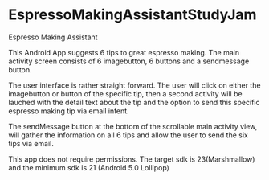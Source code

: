 # EspressoMakingAssistantStudyJam
Espresso Making Assistant

This Android App suggests 6 tips to great espresso making. The main activity screen consists of 6 imagebutton, 6 buttons and
a sendmessage button.

The user interface is rather straight forward. The user will click on either the imagebutton or button of the specific tip,
then a second activity will be lauched with the detail text about the tip and the option to send this specific espresso making 
tip via email intent.

The sendMessage button at the bottom of the scrollable main activity view, will gather the information on all 6 tips and allow
the user to send the six tips via email.

This app does not require permissions. The target sdk is 23(Marshmallow) and the minimum sdk is 21 (Android 5.0 Lollipop)
